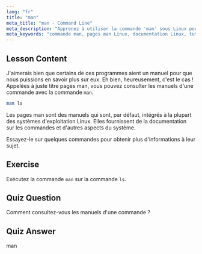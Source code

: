 ```yaml
---
lang: "fr"
title: "man"
meta_title: "man - Command Line"
meta_description: "Apprenez à utiliser la commande 'man' sous Linux pour accéder aux manuels des commandes. Découvrez la documentation Linux essentielle pour les débutants et améliorez vos compétences en ligne de commande."
meta_keywords: "commande man, pages man Linux, documentation Linux, tutoriel Linux, guide ligne de commande, Linux pour débutants"
---
```


## Lesson Content

J'aimerais bien que certains de ces programmes aient un manuel pour que nous puissions en savoir plus sur eux. Eh bien, heureusement, c'est le cas ! Appelées à juste titre pages man, vous pouvez consulter les manuels d'une commande avec la commande `man`.

```bash
man ls
```

Les pages man sont des manuels qui sont, par défaut, intégrés à la plupart des systèmes d'exploitation Linux. Elles fournissent de la documentation sur les commandes et d'autres aspects du système.

Essayez-le sur quelques commandes pour obtenir plus d'informations à leur sujet.

## Exercise

Exécutez la commande `man` sur la commande `ls`.

## Quiz Question

Comment consultez-vous les manuels d'une commande ?

## Quiz Answer

man
